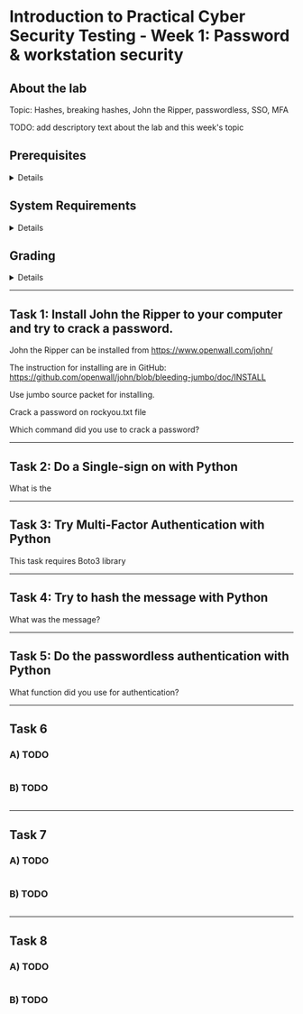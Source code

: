 Introduction to Practical Cyber Security Testing - Week 1: Password & workstation security
====


## About the lab

Topic: Hashes, breaking hashes, John the Ripper, passwordless, SSO, MFA

TODO: add descriptory text about the lab and this week's topic


## Prerequisites

<details><summary>Details</summary>

* Hashing, authentication

</details>


## System Requirements

<details><summary>Details</summary>

* John the Ripper

</details>


## Grading

<details><summary>Details</summary>

This course uses GitHub Classroom with Autograding, meaning that your assignments are automatically graded! To find out your score, check the results of github actions after pushing your answers. No cheating!

Task #|Grade/Level|Description|
-----|:---:|-----------|
Task 1 | 1 | TODO: brief task descriptions and what each grade requires

</details>

---


## Task 1: Install John the Ripper to your computer and try to crack a password.

John the Ripper can be installed from https://www.openwall.com/john/

The instruction for installing are in GitHub: https://github.com/openwall/john/blob/bleeding-jumbo/doc/INSTALL

Use jumbo source packet for installing.

Crack a password on rockyou.txt file

Which command did you use to crack a password?



---

## Task 2: Do a Single-sign on with Python

What is the 

---

## Task 3: Try Multi-Factor Authentication with Python

This task requires Boto3 library



---

## Task 4: Try to hash the message with Python

What was the message?



---

## Task 5: Do the passwordless authentication with Python

What function did you use for authentication?


---

## Task 6

### A) TODO
```

```

### B) TODO
```

```

---

## Task 7

### A) TODO
```

```

### B) TODO
```

```

---

## Task 8

### A) TODO
```

```

### B) TODO
```

```
